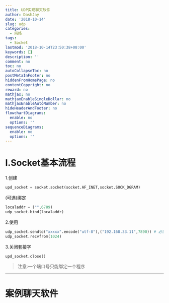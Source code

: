 ```yaml
---
title: UDP实现聊天软件
author: DashJay
date: '2018-10-14'
slug: udp
categories:
  - 网络
tags:
  - Socket
lastmod: '2018-10-14T23:50:38+08:00'
keywords: []
description: ''
comment: no
toc: no
autoCollapseToc: no
postMetaInFooter: no
hiddenFromHomePage: no
contentCopyright: no
reward: no
mathjax: no
mathjaxEnableSingleDollar: no
mathjaxEnableAutoNumber: no
hideHeaderAndFooter: no
flowchartDiagrams:
  enable: no
  options: ''
sequenceDiagrams:
  enable: no
  options: ''
---
```



# I.Socket基本流程

1.创建

```python
upd_socket = socket.socket(socket.AF_INET,socket.SOCK_DGRAM)
```

(可选)绑定

```python
localaddr = ("",6789)
udp_socket.bind(localaddr)
```

2.使用

```python
udp_socket.sendto("xxxxx".encode("utf-8"),("192.168.33.11",7890)) # 必须encode才能发送
udp_socket.recvfrom(1024)
```

3.关闭套接字

```python
upd_socket.close()
```
> 注意:一个端口号只能绑定一个程序

- - - -
# 案例聊天软件  